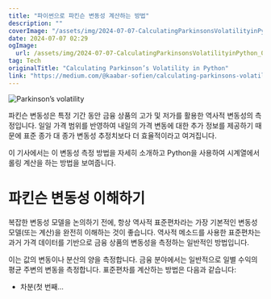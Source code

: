 ```yaml
---
title: "파이썬으로 파킨슨 변동성 계산하는 방법"
description: ""
coverImage: "/assets/img/2024-07-07-CalculatingParkinsonsVolatilityinPython_0.png"
date: 2024-07-07 02:29
ogImage:
  url: /assets/img/2024-07-07-CalculatingParkinsonsVolatilityinPython_0.png
tag: Tech
originalTitle: "Calculating Parkinson’s Volatility in Python"
link: "https://medium.com/@kaabar-sofien/calculating-parkinsons-volatility-in-python-477ec5f13a1b"
---
```


![Parkinson’s volatility](/assets/img/2024-07-07-CalculatingParkinsonsVolatilityinPython_0.png)

파킨슨 변동성은 특정 기간 동안 금융 상품의 고가 및 저가를 활용한 역사적 변동성의 측정입니다. 일일 가격 범위를 반영하여 내일의 가격 변동에 대한 추가 정보를 제공하기 때문에 표준 종가 대 종가 변동성 추정치보다 더 효율적이라고 여겨집니다.

이 기사에서는 이 변동성 측정 방법을 자세히 소개하고 Python을 사용하여 시계열에서 롤링 계산을 하는 방법을 보여줍니다.

# 파킨슨 변동성 이해하기

<div class="content-ad"></div>

복잡한 변동성 모델을 논의하기 전에, 항상 역사적 표준편차라는 가장 기본적인 변동성 모델(또는 계산)을 완전히 이해하는 것이 좋습니다. 역사적 메소드를 사용한 표준편차는 과거 가격 데이터를 기반으로 금융 상품의 변동성을 측정하는 일반적인 방법입니다.

이는 값의 변동이나 분산의 양을 측정합니다. 금융 분야에서는 일반적으로 일별 수익의 평균 주변의 변동을 측정합니다. 표준편차를 계산하는 방법은 다음과 같습니다:

- 차분(첫 번째...
